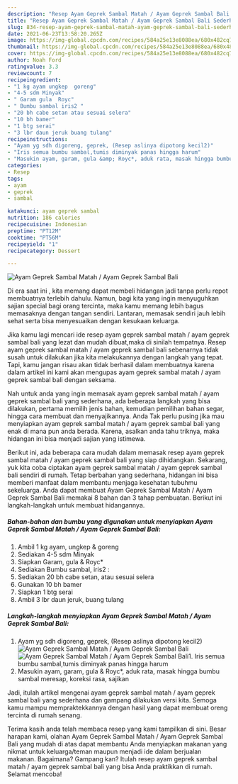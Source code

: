 ```yaml
---
description: "Resep Ayam Geprek Sambal Matah / Ayam Geprek Sambal Bali Sederhana Untuk Jualan"
title: "Resep Ayam Geprek Sambal Matah / Ayam Geprek Sambal Bali Sederhana Untuk Jualan"
slug: 834-resep-ayam-geprek-sambal-matah-ayam-geprek-sambal-bali-sederhana-untuk-jualan
date: 2021-06-23T13:58:20.265Z
image: https://img-global.cpcdn.com/recipes/584a25e13e8088ea/680x482cq70/ayam-geprek-sambal-matah-ayam-geprek-sambal-bali-foto-resep-utama.jpg
thumbnail: https://img-global.cpcdn.com/recipes/584a25e13e8088ea/680x482cq70/ayam-geprek-sambal-matah-ayam-geprek-sambal-bali-foto-resep-utama.jpg
cover: https://img-global.cpcdn.com/recipes/584a25e13e8088ea/680x482cq70/ayam-geprek-sambal-matah-ayam-geprek-sambal-bali-foto-resep-utama.jpg
author: Noah Ford
ratingvalue: 3.3
reviewcount: 7
recipeingredient:
- "1 kg ayam ungkep  goreng"
- "4-5 sdm Minyak"
- " Garam gula  Royc"
- " Bumbu sambal iris2 "
- "20 bh cabe setan atau sesuai selera"
- "10 bh bamer"
- "1 btg serai"
- "3 lbr daun jeruk buang tulang"
recipeinstructions:
- "Ayam yg sdh digoreng, geprek, (Resep aslinya dipotong kecil2)"
- "Iris semua bumbu sambal,tumis diminyak panas hingga harum"
- "Masukin ayam, garam, gula &amp; Royc*, aduk rata, masak hingga bumbu sambal meresap, koreksi rasa, sajikan"
categories:
- Resep
tags:
- ayam
- geprek
- sambal

katakunci: ayam geprek sambal 
nutrition: 186 calories
recipecuisine: Indonesian
preptime: "PT12M"
cooktime: "PT56M"
recipeyield: "1"
recipecategory: Dessert

---
```



![Ayam Geprek Sambal Matah / Ayam Geprek Sambal Bali](https://img-global.cpcdn.com/recipes/584a25e13e8088ea/680x482cq70/ayam-geprek-sambal-matah-ayam-geprek-sambal-bali-foto-resep-utama.jpg)

Di era  saat ini , kita memang dapat membeli hidangan jadi tanpa perlu repot membuatnya terlebih dahulu. Namun, bagi kita yang ingin menyuguhkan sajian special bagi orang tercinta, maka kamu memang lebih bagus memasaknya dengan tangan sendiri. Lantaran, memasak sendiri jauh lebih sehat serta bisa menyesuaikan dengan kesukaan keluarga.

Jika kamu lagi mencari ide resep ayam geprek sambal matah / ayam geprek sambal bali yang lezat dan mudah dibuat,maka di sinilah tempatnya. Resep ayam geprek sambal matah / ayam geprek sambal bali  sebenarnya tidak susah untuk dilakukan jika kita melakukannya dengan langkah yang tepat. Tapi, kamu jangan risau akan tidak berhasil dalam membuatnya 
karena dalam artikel ini kami akan mengupas ayam geprek sambal matah / ayam geprek sambal bali dengan seksama.  



Nah untuk anda yang ingin memasak ayam geprek sambal matah / ayam geprek sambal bali yang sederhana, ada beberapa langkah yang bisa dilakukan, pertama memilih jenis bahan, kemudian pemilihan bahan segar, hingga cara membuat dan menyajikannya. Anda Tak perlu pusing jika mau menyiapkan ayam geprek sambal matah / ayam geprek sambal bali yang enak di mana pun anda berada. Karena, asalkan anda  tahu triknya, maka hidangan ini bisa menjadi sajian yang istimewa.

Berikut ini, ada beberapa cara mudah dalam memasak resep ayam geprek sambal matah / ayam geprek sambal bali yang siap dihidangkan. Sekarang, yuk kita coba ciptakan ayam geprek sambal matah / ayam geprek sambal bali sendiri di rumah. Tetap berbahan yang sederhana, hidangan ini bisa memberi manfaat dalam membantu menjaga kesehatan tubuhmu sekeluarga. Anda dapat membuat Ayam Geprek Sambal Matah / Ayam Geprek Sambal Bali memakai 8 bahan dan 3 tahap pembuatan. Berikut ini langkah-langkah untuk membuat hidangannya.

<!--inarticleads1-->

##### Bahan-bahan dan bumbu yang digunakan untuk menyiapkan Ayam Geprek Sambal Matah / Ayam Geprek Sambal Bali:

1. Ambil 1 kg ayam, ungkep &amp; goreng
1. Sediakan 4-5 sdm Minyak
1. Siapkan  Garam, gula &amp; Royc*
1. Sediakan  Bumbu sambal, iris2 :
1. Sediakan 20 bh cabe setan, atau sesuai selera
1. Gunakan 10 bh bamer
1. Siapkan 1 btg serai
1. Ambil 3 lbr daun jeruk, buang tulang




<!--inarticleads2-->

##### Langkah-langkah menyiapkan Ayam Geprek Sambal Matah / Ayam Geprek Sambal Bali:

1. Ayam yg sdh digoreng, geprek, (Resep aslinya dipotong kecil2)
<img src="https://img-global.cpcdn.com/steps/d48f58d73d3b4f0d/160x128cq70/ayam-geprek-sambal-matah-ayam-geprek-sambal-bali-langkah-memasak-1-foto.jpg" alt="Ayam Geprek Sambal Matah / Ayam Geprek Sambal Bali"><img src="https://img-global.cpcdn.com/steps/51fb3915f69a8df2/160x128cq70/ayam-geprek-sambal-matah-ayam-geprek-sambal-bali-langkah-memasak-1-foto.jpg" alt="Ayam Geprek Sambal Matah / Ayam Geprek Sambal Bali">1. Iris semua bumbu sambal,tumis diminyak panas hingga harum
1. Masukin ayam, garam, gula &amp; Royc*, aduk rata, masak hingga bumbu sambal meresap, koreksi rasa, sajikan




Jadi, itulah artikel mengenai  ayam geprek sambal matah / ayam geprek sambal bali  yang sederhana dan gampang dilakukan versi kita. Semoga kamu mampu mempraktekkannya dengan hasil yang dapat membuat oreng tercinta di rumah senang. 

Terima kasih anda telah membaca resep yang kami tampilkan di sini. Besar harapan kami, olahan  Ayam Geprek Sambal Matah / Ayam Geprek Sambal Bali yang mudah di atas dapat membantu Anda menyiapkan makanan yang nikmat untuk keluarga/teman maupun menjadi ide dalam berjualan makanan. Bagaimana? Gampang kan? Itulah resep ayam geprek sambal matah / ayam geprek sambal bali yang bisa Anda praktikkan di rumah. Selamat mencoba!

